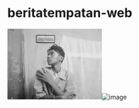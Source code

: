 # beritatempatan-web
<img src="https://github.com/beritatempatan/beritatempatan-web/blob/main/aimanmax.jpg?raw=true" alt="aimanmax.jpg"/>![image](https://github.com/user-attachments/assets/8a98de23-2260-471f-8be7-852261d1f6aa)

